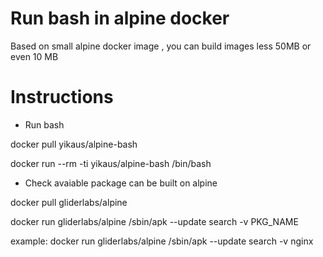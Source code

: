 # Run bash in alpine docker 

Based on small alpine docker image , you can build images less 50MB or even 10 MB

# Instructions

- Run bash

docker pull yikaus/alpine-bash

docker run --rm -ti yikaus/alpine-bash /bin/bash 

- Check avaiable package can be built on alpine

docker pull gliderlabs/alpine

docker run gliderlabs/alpine /sbin/apk --update search -v PKG_NAME

example:
docker run gliderlabs/alpine /sbin/apk --update search -v nginx

